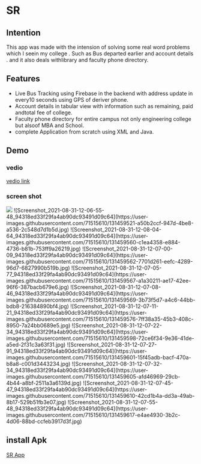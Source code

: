 # SR

## Intention
This app was made with the intension of solving some real word problems which I seein my college . Such as Bus departed earlier and account details . and it also deals withlibrary and faculty phone directory.
## Features
* Live Bus Tracking using Firebase in the backend with address update in every10 seconds using GPS of deriver phone.
* Account details in tabular view with information such as remaining, paid andtotal fee of college.
* Faculty phone directory for entire campus not only engineering college but alsoof MBA and School.
* complete Application from scratch using XML and Java.
## Demo

  ### vedio
   [vedio link](https://youtu.be/4SMmKRRRda4)

  ### screen shot
  <img src="https://user-images.githubusercontent.com/71515610/131459521-a50b2ccf-947d-4be8-a536-2c548d7d1b5d.jpg">
![Screenshot_2021-08-31-12-06-55-48_94318ed33f29fa4ab90dc93491d09c64](https://user-images.githubusercontent.com/71515610/131459521-a50b2ccf-947d-4be8-a536-2c548d7d1b5d.jpg)
![Screenshot_2021-08-31-12-08-04-64_94318ed33f29fa4ab90dc93491d09c64](https://user-images.githubusercontent.com/71515610/131459560-c1ea4358-e884-4736-b81b-753ff9a26219.jpg)
![Screenshot_2021-08-31-12-07-00-09_94318ed33f29fa4ab90dc93491d09c64](https://user-images.githubusercontent.com/71515610/131459562-7701d261-eefc-4289-96d7-6827990b519b.jpg)
![Screenshot_2021-08-31-12-07-05-77_94318ed33f29fa4ab90dc93491d09c64](https://user-images.githubusercontent.com/71515610/131459567-a1a30211-ae17-42ee-96f6-387bacb679e6.jpg)
![Screenshot_2021-08-31-12-07-08-46_94318ed33f29fa4ab90dc93491d09c64](https://user-images.githubusercontent.com/71515610/131459569-3b73f5d7-a4c6-44bb-bdb8-216384890bf4.jpg)
![Screenshot_2021-08-31-12-07-11-21_94318ed33f29fa4ab90dc93491d09c64](https://user-images.githubusercontent.com/71515610/131459576-7ff38a35-45b3-408c-8950-7a24bb0689e5.jpg)
![Screenshot_2021-08-31-12-07-22-34_94318ed33f29fa4ab90dc93491d09c64](https://user-images.githubusercontent.com/71515610/131459598-72ce6f34-9e36-41de-a5ed-2f31c3a63f31.jpg)
![Screenshot_2021-08-31-12-07-27-91_94318ed33f29fa4ab90dc93491d09c64](https://user-images.githubusercontent.com/71515610/131459601-15f45adb-bacf-470a-b8a8-c001d3443234.jpg)
![Screenshot_2021-08-31-12-07-32-34_94318ed33f29fa4ab90dc93491d09c64](https://user-images.githubusercontent.com/71515610/131459605-afd46969-29cb-4b44-a8bf-2511a3a6139d.jpg)
![Screenshot_2021-08-31-12-07-45-47_94318ed33f29fa4ab90dc93491d09c64](https://user-images.githubusercontent.com/71515610/131459610-42cd1b4a-dd3a-49ab-8b17-529b51fb3e07.jpg)
![Screenshot_2021-08-31-12-07-55-48_94318ed33f29fa4ab90dc93491d09c64](https://user-images.githubusercontent.com/71515610/131459617-e4ae4930-3b2c-4d06-88bd-ccfeb3917d3f.jpg)

## install Apk
[SR App](https://www.shivanshkhare.engineer/wp-content/uploads/2021/08/SR.zip)

